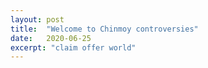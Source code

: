 ```yaml
---
layout: post
title:  "Welcome to Chinmoy controversies"
date:   2020-06-25
excerpt: "claim offer world"
---
```

